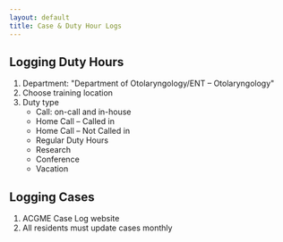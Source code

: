 ```yaml
---
layout: default
title: Case & Duty Hour Logs
---
```

<h2>Logging Duty Hours</h2>
    <ol>
      <li>Department: "Department of Otolaryngology/ENT &ndash; Otolaryngology"</li>
      <li>Choose training location</li>
      <li>Duty type
        <ul>
          <li>Call: on-call and in-house</li>
          <li>Home Call &ndash; Called in</li>
          <li>Home Call &ndash; Not Called in</li>
          <li>Regular Duty Hours</li>
          <li>Research</li>
          <li>Conference</li>
          <li>Vacation</li>
        </ul>
      </li>
    </ol>
    <h2>Logging Cases</h2>
    <ol>
      <li>ACGME Case Log website</li>
      <li>All residents must update cases monthly</li>
    </ol>

